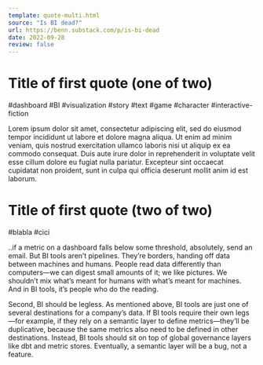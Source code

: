```yaml
---
template: quote-multi.html
source: "Is BI dead?"
url: https://benn.substack.com/p/is-bi-dead
date: 2022-09-28
review: false
---
```



# Title of first quote (one of two)
#dashboard #BI #visualization #story #text #game #character #interactive-fiction

Lorem ipsum dolor sit amet, consectetur adipiscing elit, sed do eiusmod tempor incididunt ut labore et dolore magna aliqua. Ut enim ad minim veniam, quis nostrud exercitation ullamco laboris nisi ut aliquip ex ea commodo consequat. Duis aute irure dolor in reprehenderit in voluptate velit esse cillum dolore eu fugiat nulla pariatur. Excepteur sint occaecat cupidatat non proident, sunt in culpa qui officia deserunt mollit anim id est laborum.


# Title of first quote (two of two)
#blabla #cici

..if a metric on a dashboard falls below some threshold, absolutely, send an email. But BI tools aren’t pipelines. They’re borders, handing off data between machines and humans. People read data differently than computers—we can digest small amounts of it; we like pictures. We shouldn’t mix what’s meant for humans with what’s meant for machines. And in BI tools, it’s people who do the reading.

Second, BI should be legless. As mentioned above, BI tools are just one of several destinations for a company’s data. If BI tools require their own legs—for example, if they rely on a semantic layer to define metrics—they’ll be duplicative, because the same metrics also need to be defined in other destinations. Instead, BI tools should sit on top of global governance layers like dbt and metric stores. Eventually, a semantic layer will be a bug, not a feature.
